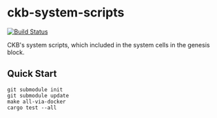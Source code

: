 # ckb-system-scripts

[![Build Status](https://travis-ci.com/nervosnetwork/ckb-system-scripts.svg?branch=master)](https://travis-ci.com/nervosnetwork/ckb-system-scripts)

CKB's system scripts, which included in the system cells in the genesis block.

## Quick Start

```shell
git submodule init
git submodule update
make all-via-docker
cargo test --all
```
